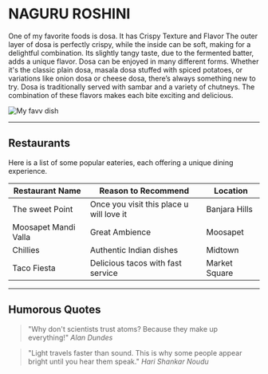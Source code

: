 # NAGURU ROSHINI

One of my favorite foods is dosa. It has Crispy Texture and Flavor The outer layer of dosa is perfectly crispy, while the inside can be soft, making for a delightful combination. Its slightly tangy taste, due to the fermented batter, adds a unique flavor. Dosa can be enjoyed in many different forms. Whether it's the classic plain dosa, masala dosa stuffed with spiced potatoes, or variations like onion dosa or cheese dosa, there’s always something new to try. Dosa is traditionally served with sambar and a variety of chutneys. The combination of these flavors makes each bite exciting and delicious.



![My favv dish](https://i1.wp.com/www.evergreendishes.com/wp-content/uploads/2019/10/Dosa-1.jpg?fit=4288%2C2848&ssl=1)

*******


## Restaurants

Here is a list of some popular eateries, each offering a unique dining experience.

| Restaurant Name           | Reason to Recommend                                  | Location         |
|---------------------------|------------------------------------------------------|------------------|
| The sweet Point           | Once you visit this place u will love it             | Banjara Hills    |
| Moosapet Mandi Valla      | Great Ambience                                       | Moosapet         |
| Chillies                  | Authentic Indian dishes                              | Midtown          |
| Taco Fiesta               | Delicious tacos with fast service                    | Market Square    |

******

## Humorous Quotes

> "Why don't scientists trust atoms? Because they make up everything!"
> *Alan Dundes*

> "Light travels faster than sound. This is why some people appear bright until you hear them speak."
> *Hari Shankar Noudu*
